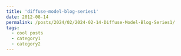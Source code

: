 ```yaml
---
title: 'diffuse-model-blog-series1'
date: 2012-08-14
permalink: /posts/2024/02/2024-02-14-Diffuse-Model-Blog-Series1/
tags:
  - cool posts
  - category1
  - category2
---
```

